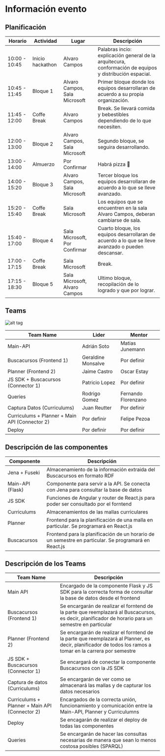 # Información evento

## Planificación

| Horario        | Actividad            | Lugar         | Descripción |
| ------------------------- |------------------- | ------------ |---------------------------|
| 10:00 - 10:45   | Inicio hackathon | Alvaro Campos |  Palabras incio: explicación general de la arquitecura, conformación de equipos y distribución espacial. |
| 10:45 - 11:45   | Bloque 1      |  Alvaro Campos, Sala Microsoft | Primer bloque donde los equipos desarrollaran de acuerdo a su propia organización. |
| 11:45 - 12:00 | Coffe Break      |    Alvaro Campos | Break. Se llevará comida y bebestibles dependiendo de lo que necesiten. |
| 12:00 - 13:00 | Bloque 2      |    Alvaro Campos, Sala Microsoft | Segundo bloque, se seguira desarrollando. |
| 13:00 - 14:00 | Almuerzo      |    Por Confirmar | Habrá pizza :pizza: |
| 14:00 - 15:20 | Bloque 3      |   Alvaro Campos, Sala Microsoft | Tercer bloque los equipos desarrollaran de acuerdo a lo que se lleve avanzado. |
| 15:20 - 15:40 | Coffe Break      |    Sala Microsoft | Los equipos que se encuentren en la sala Alvaro Campos, deberan cambiarse de sala.  |
| 15:40 - 17:00 | Bloque 4 | Sala Microsoft, Por Confirmar |Cuarto bloque, los equipos desarrollaran de acuerdo a lo que se lleve avanzado o pueden descansar.  |
| 17:00 - 17:15 | Coffe Break      |  Sala Microsoft | Break. |
| 17:15 - 18:30 | Bloque 5     |    Sala Microsoft, Alvaro Campos | Ultimo bloque, recopilación de lo logrado y que por lograr.|

## Teams

![alt tag](./diagrama.png)


| Team Name | Lider | Mentor |
| ---------- |---------- |---------- |
| Main-API | Adrián Soto  | Matias Junemann |
| Buscacursos (Frontend 1) | Geraldine Monsalve | Por definir |
| Planner (Frontend 2) | Jaime Castro | Oscar Estay |
| JS SDK + Buscacursos (Connector 1)| Patricio Lopez | Por definir |
| Queries| Rodrigo Gomez | Fernando Florenzano |
| Captura Datos (Curriculums) | Juan Reutter | Por definir |
| Curriculums + Planner + Main API (Connector 2)|Por definir|Felipe Pezoa|
| Deploy| Por definir | Por definir |


## Descripción de las componentes

| Componente | Descripción |
| ------------ | -------------------------------------------------- |
| Jena + Fuseki | Almacenamiento de la información extraida del Buscacursos en formato RDF |
| Main-API (Flask) | Componente para servir a la API. Se conecta con Jena para consultar la base de datos |
| JS SDK | Funciones de Angular y router de React.js para poder ser consultado por el forntend |
| Curriculums | Almacenamientos de las mallas curriculares|
| Planner | Frontend para la planificación de una malla en particular. Se programará en React.js |
| Buscacursos | Frontend para la planificación de un horario de un semestre en particular. Se programará en React.js |

## Descripción de los Teams
| Team Name | Descripción |
| ------------ | --------------------------------------------------------------------- |
| Main API | Encargado de la componente Flask y JS SDK para la correcta forma de consultar la base de datos desde el frontend |
| Buscacursos (Frontend 1) | Se encargarán de realizar el forntend de la parte que reemplazará al Buscacursos, es decir, planificador de horario para un semestre en particular     
| Planner (Frontend 2) | Se encargarán de realizar el forntend de la parte que reemplazará al Planner, es decir, planificador de todos los ramos a tomar en la carrera por semestre |
| JS SDK + Buscacursos (Connector 1) | Se encargará de conectar la componente Buscacursos con la JS SDK |
| Captura de datos (Curriculums) | Se encargarán de ver como se almacenará las mallas y de capturar los datos necesarios |
| Curriculums + Planner + Main API (Connector 2)| Encargados de la correcta unión, funcionamiento y comunicación entre la Main-API, Planner y Curriculumns |
| Deploy | Se encagarán de realizar el deploy de todas las componentes |
| Queries | Se encargarán de hacer las consultas necesarias de manera que sean lo menos costosa posibles (SPARQL) |
